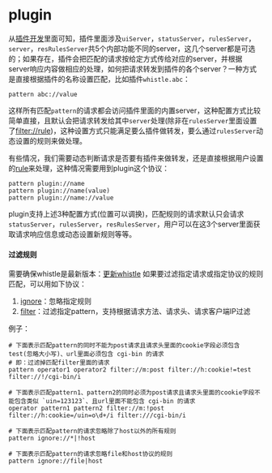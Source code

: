 # plugin
从[插件开发](../plugins.html)里面可知，插件里面涉及`uiServer`，`statusServer`，`rulesServer`，`server`，`resRulesServer`共5个内部功能不同的server，这几个server都是可选的；如果存在，插件会把匹配的请求按给定方式传给对应的server，并根据server响应内容做相应的处理，如何把请求转发到插件的各个server？一种方式是直接根据插件的名称设置匹配，比如插件`whistle.abc`：

	pattern abc://value

这样所有匹配`pattern`的请求都会访问插件里面的内置server，这种配置方式比较简单直接，且默认会把请求转发给其中`server`处理(除非在`rulesServer`里面设置了[filter://rule](filter.html))，这种设置方式只能满足要么插件做转发，要么通过`rulesServer`动态设置的规则来做处理。

有些情况，我们需要动态判断请求是否要有插件来做转发，还是直接根据用户设置的[rule](rule/index.html)来处理，这种情况需要用到plugin这个协议：

	pattern plugin://name
	pattern plugin://name(value)
	pattern plugin://name://value

plugin支持上述3种配置方式(位置可以调换)，匹配规则的请求默认只会请求`statusServer`，`rulesServer`，`resRulesServer`，用户可以在这3个server里面获取请求响应信息或动态设置新规则等等。

#### 过滤规则
需要确保whistle是最新版本：[更新whistle](../update.html)
如果要过滤指定请求或指定协议的规则匹配，可以用如下协议：
1. [ignore](./ignore.html)：忽略指定规则
2. [filter](./filter.html)：过滤指定pattern，支持根据请求方法、请求头、请求客户端IP过滤

例子：

```
# 下面表示匹配pattern的同时不能为post请求且请求头里面的cookie字段必须包含test(忽略大小写)、url里面必须包含 cgi-bin 的请求
# 即：过滤掉匹配filter里面的请求
pattern operator1 operator2 filter://m:post filter://h:cookie!=test filter://!/cgi-bin/i

# 下面表示匹配pattern1、pattern2的同时必须为post请求且请求头里面的cookie字段不能包含类似 `uin=123123`、且url里面不能包含 cgi-bin 的请求
operator pattern1 pattern2 filter://m:!post filter://h:cookie=/uin=o\d+/i filter:///cgi-bin/i

# 下面表示匹配pattern的请求忽略除了host以外的所有规则
pattern ignore://*|!host

# 下面表示匹配pattern的请求忽略file和host协议的规则
pattern ignore://file|host
```
